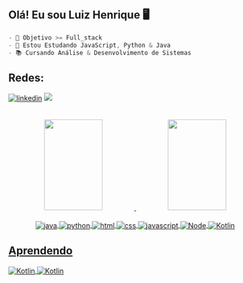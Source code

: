 ## Olá! Eu sou Luiz Henrique 🖥️
~~~javascript
- 👀 Objetivo >= Full_stack
- 🌱 Estou Estudando JavaScript, Python & Java
- 📚 Cursando Análise & Desenvolvimento de Sistemas
~~~
## Redes:
<div>
  <a href="https://www.linkedin.com/in/luiz-henrique-costa-da-silva-74083313a/"><img alt="linkedin" src="https://img.shields.io/badge/LinkedIn-0077B5?style=for-the-badge&logo=linkedin&logoColor=white"></a>
  <a href="https://cursos.alura.com.br/user/luizhenriquefjs"><img src="https://cursos.alura.com.br/assets/images/logos/logo-alura.svg" fill="rgb(74,32,52)"></a>
</div>
<br>
<br>
<div align="center">
  <a href="https://github.com/LuizHenrique91">
  <img height="180em" width="48%" src="https://github-readme-stats.vercel.app/api?username=LuizHenrique91&show_icons=true&theme=blue-green&include_all_commits=true&count_private=true"/>
  <img height="180em" width="48%" src="https://github-readme-stats.vercel.app/api/top-langs/?username=LuizHenrique91&layout=compact&langs_count=7&theme=blue-green"/>
</div>
  
 <div style="display: inline_block" align="center"><br>
  <img align="center" alt="java" src="https://img.shields.io/badge/Java-ED8B00?style=for-the-badge&logo=java&logoColor=white">
  <img align="center" alt="python" src="https://img.shields.io/badge/Python-3776AB?style=for-the-badge&logo=python&logoColor=white">
  <img align="center" alt="html" src="https://img.shields.io/badge/HTML5-E34F26?style=for-the-badge&logo=html5&logoColor=white">
  <img align="center" alt="css" src="https://img.shields.io/badge/CSS3-1572B6?style=for-the-badge&logo=css3&logoColor=white">
  <img align="center" alt="javascript" src="https://img.shields.io/badge/JavaScript-F7DF1E?style=for-the-badge&logo=javascript&logoColor=black">
  <img align="center" alt="Node" src="https://img.shields.io/badge/Node.js-43853D?style=for-the-badge&logo=node.js&logoColor=white">
   <img align="center" alt="Kotlin" src="https://img.shields.io/badge/Microsoft_SQL_Server-CC2927?style=for-the-badge&logo=microsoft-sql-server&logoColor=white">
</div>
 
## Aprendendo
  <img align="center" alt="Kotlin" src="https://img.shields.io/badge/Kotlin-0095D5?&style=for-the-badge&logo=kotlin&logoColor=white">
  <img align="center" alt="Kotlin" src="https://img.shields.io/badge/Spring-6DB33F?style=for-the-badge&logo=spring&logoColor=white">
